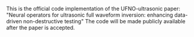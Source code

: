 This is the official code implementation of the UFNO-ultrasonic paper: "Neural operators for ultrasonic full waveform inversion: enhancing data-driven non-destructive testing"
The code will be made publicly available after the paper is accepted.
